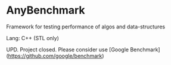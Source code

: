 AnyBenchmark
=======================

Framework for testing performance of algos and data-structures

Lang: C++ (STL only)

UPD. Project closed. Please consider use [Google Benchmark] (https://github.com/google/benchmark)
